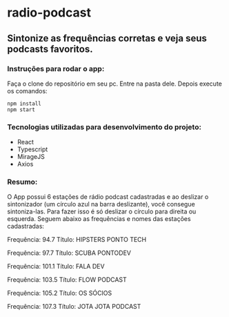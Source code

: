# radio-podcast
## Sintonize as frequências corretas e veja seus podcasts favoritos.

### Instruções para rodar o app:
Faça o clone do repositório em seu pc. Entre na pasta dele. Depois execute os comandos:

```
npm install
npm start
```

### Tecnologias utilizadas para desenvolvimento do projeto:
- React
- Typescript
- MirageJS
- Axios

### Resumo:
O App possui 6 estações de rádio podcast cadastradas e ao deslizar o sintonizador (um círculo azul na barra deslizante), você consegue sintoniza-las. Para fazer isso é só deslizar o círculo para direita ou esquerda. Seguem abaixo as frequências e nomes das estações cadastradas:

Frequência: 94.7
Título: HIPSTERS PONTO TECH

Frequência: 97.7
Título: SCUBA PONTODEV

Frequência: 101.1
Título: FALA DEV

Frequência: 103.5
Título: FLOW PODCAST

Frequência: 105.2
Título: OS SÓCIOS

Frequência: 107.3
Título: JOTA JOTA PODCAST
